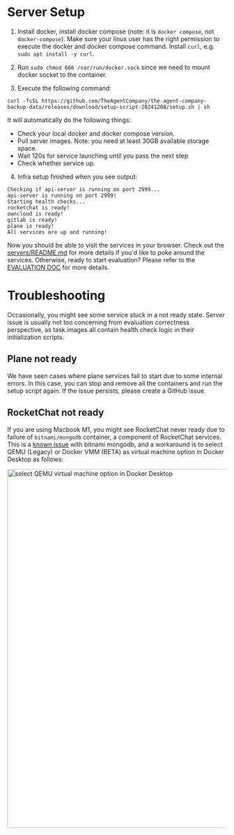 # Server Setup

1. Install docker, install docker compose (note: it is `docker compose`, not `docker-compose`). Make sure your linux user has the right permission to execute the docker and docker compose command. 
Install `curl`, e.g. `sudo apt install -y curl`.

2. Run `sudo chmod 666 /var/run/docker.sock` since we need to mount docker socket to the container.

3. Execute the following command:
```
curl -fsSL https://github.com/TheAgentCompany/the-agent-company-backup-data/releases/download/setup-script-20241208/setup.sh | sh
```
It will automatically do the following things:

* Check your local docker and docker compose version.
* Pull server images. Note: you need at least 30GB available storage space.
* Wait 120s for service launching until you pass the next step 
* Check whether service up.

4. Infra setup finished when you see output:
```
Checking if api-server is running on port 2999...
api-server is running on port 2999!
Starting health checks...
rocketchat is ready!
owncloud is ready!
gitlab is ready!
plane is ready!
All services are up and running!
```

Now you should be able to visit the services in your browser. Check out the [servers/README.md](../servers/README.md) for more details if you'd like to poke around the services.
Otherwise, ready to start evaluation? Please refer to the [EVALUATION DOC](./EVALUATION.md) for more details.

# Troubleshooting

Occasionally, you might see some service stuck in a not ready state. Server issue is usually not too concerning from evaluation
correctness perspective, as task images all contain health check logic in their initialization scripts.

## Plane not ready

We have seen cases where plane services fail to start due to some internal errors.
In this case, you can stop and remove all the containers and run the setup script again.
If the issue persists, please create a GitHub issue.

## RocketChat not ready

If you are using Macbook M1, you might see RocketChat never ready due to failure of
`bitnami/mongodb` container, a component of RocketChat services. This is a [known issue](https://github.com/bitnami/containers/issues/40947)
with bitnami mongodb, and a workaround is to select QEMU (Legacy) or Docker VMM (BETA) as virtual machine option in Docker Desktop as follows:

<img width="823" alt="select QEMU virtual machine option in Docker Desktop" src="https://github.com/user-attachments/assets/50461290-7734-4a04-a888-bf7fc4364af9" />
